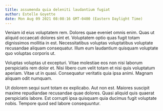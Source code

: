 ```yaml
---
title: assumenda quia deleniti laudantium fugiat
author: Estelle Goyette
date: Mon Aug 09 2021 08:08:16 GMT-0400 (Eastern Daylight Time)
---
```

Veniam id eius voluptatem rem. Dolores quae eveniet omnis enim. Quas ut aliquid occaecati dolores sint et. Voluptatem optio quas fugit totam dignissimos mollitia in est. Necessitatibus voluptas voluptatibus voluptate recusandae aliquam consequatur. Illum eum laudantium quisquam voluptate quo voluptas corporis ut.

 Voluptas voluptas ut excepturi. Vitae molestiae eos non nisi laborum perspiciatis rem dolor et. Nisi libero cum velit totam et nisi quis voluptatum aperiam. Vitae ut in quasi. Consequatur veritatis quia ipsa animi. Magnam aliquam odit numquam.

 Ut dolorem sequi sunt totam ex explicabo. Aut non est. Maiores suscipit maxime repudiandae recusandae quae dolores. Quasi aliquid quis quaerat perspiciatis labore. Est corrupti ipsa quisquam quia ducimus fugit voluptate nobis. Tempore quod sed labore consequuntur.